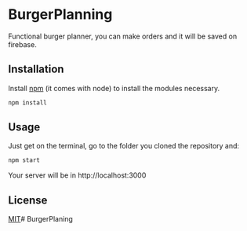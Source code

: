 # BurgerPlanning

Functional burger planner, you can make orders and it will be saved on firebase.

## Installation

Install [npm](https://nodejs.org/en/) (it comes with node) to install the modules necessary.

```bash
npm install
```

## Usage

Just get on the terminal, go to the folder you cloned the repository and:

```bash
npm start
```

Your server will be in http://localhost:3000

## License
[MIT](https://choosealicense.com/licenses/mit/)# BurgerPlaning
